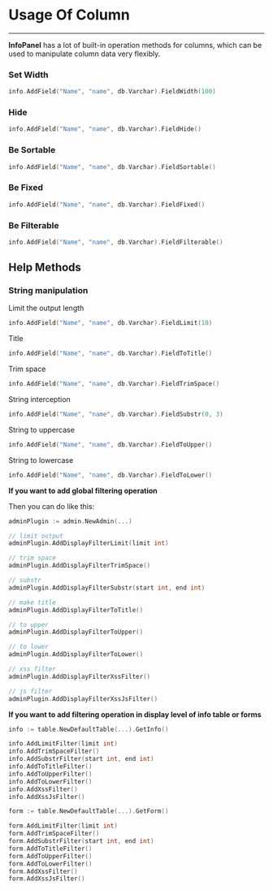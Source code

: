 # Usage Of Column
---

**InfoPanel** has a lot of built-in operation methods for columns, which can be used to manipulate column data very flexibly.

### Set Width

```go
info.AddField("Name", "name", db.Varchar).FieldWidth(100)
```

### Hide

```go
info.AddField("Name", "name", db.Varchar).FieldHide()
```

### Be Sortable

```go
info.AddField("Name", "name", db.Varchar).FieldSortable()
```

### Be Fixed

```go
info.AddField("Name", "name", db.Varchar).FieldFixed()
```

### Be Filterable

```go
info.AddField("Name", "name", db.Varchar).FieldFilterable()
```

## Help Methods

### String manipulation

Limit the output length

```go
info.AddField("Name", "name", db.Varchar).FieldLimit(10)
```

Title

```go
info.AddField("Name", "name", db.Varchar).FieldToTitle()
```

Trim space

```go
info.AddField("Name", "name", db.Varchar).FieldTrimSpace()
```

String interception

```go
info.AddField("Name", "name", db.Varchar).FieldSubstr(0, 3)
```

String to uppercase

```go
info.AddField("Name", "name", db.Varchar).FieldToUpper()
```

String to lowercase

```go
info.AddField("Name", "name", db.Varchar).FieldToLower()
```


**If you want to add global filtering operation**

Then you can do like this:

```go
adminPlugin := admin.NewAdmin(...)

// limit output
adminPlugin.AddDisplayFilterLimit(limit int)

// trim space
adminPlugin.AddDisplayFilterTrimSpace()

// substr
adminPlugin.AddDisplayFilterSubstr(start int, end int)

// make title
adminPlugin.AddDisplayFilterToTitle()

// to upper
adminPlugin.AddDisplayFilterToUpper()

// to lower
adminPlugin.AddDisplayFilterToLower()

// xss filter
adminPlugin.AddDisplayFilterXssFilter()

// js filter
adminPlugin.AddDisplayFilterXssJsFilter()

```

**If you want to add filtering operation in display level of info table or forms**

```go
info := table.NewDefaultTable(...).GetInfo()

info.AddLimitFilter(limit int)
info.AddTrimSpaceFilter()
info.AddSubstrFilter(start int, end int)
info.AddToTitleFilter()
info.AddToUpperFilter()
info.AddToLowerFilter()
info.AddXssFilter()
info.AddXssJsFilter()

form := table.NewDefaultTable(...).GetForm()

form.AddLimitFilter(limit int)
form.AddTrimSpaceFilter()
form.AddSubstrFilter(start int, end int)
form.AddToTitleFilter()
form.AddToUpperFilter()
form.AddToLowerFilter()
form.AddXssFilter()
form.AddXssJsFilter()
```